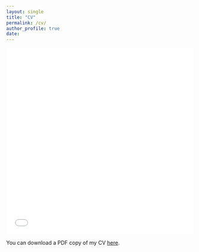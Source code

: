 ```yaml
---
layout: single
title: "CV"
permalink: /cv/
author_profile: true
date:
---
```


<iframe src="../files/pdf/cv" width="100%" height="500" frameborder="no" border="0" marginwidth="0" marginheight="0"></iframe>

You can download a PDF copy of my CV [here](https://raw.githubusercontent.com/psychemistz/profile/master/files/pdf/cv.pdf).